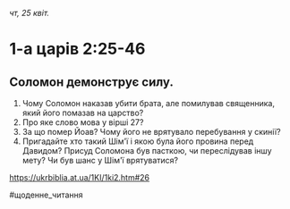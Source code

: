 
_чт, 25 квіт._

# 1-а царів 2:25-46

## Соломон демонструє силу.
1. Чому Соломон наказав убити брата, але помилував священника, який його помазав на царство?
2. Про яке слово мова у вірші 27?
3. За що помер Йоав? Чому його не врятувало перебування у скинії?
4. Пригадайте хто такий Шім'ї і якою була його провина перед Давидом? Присуд Соломона був пасткою, чи переслідував іншу мету? Чи був шанс у Шім'ї врятуватися?

https://ukrbiblia.at.ua/1KI/1ki2.htm#26 

#щоденне_читання
